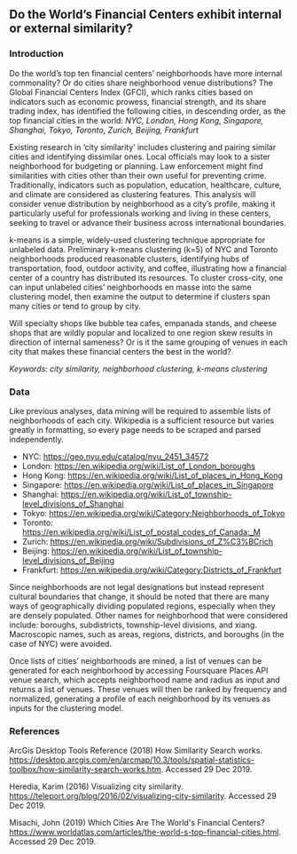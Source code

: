 ## Do the World’s Financial Centers exhibit internal or external similarity?

### Introduction
Do the world’s top ten financial centers’ neighborhoods have more internal commonality? Or do cities share neighborhood venue distributions? The Global Financial Centers Index (GFCI), which ranks cities based on indicators such as economic prowess, financial strength, and its share trading index, has identified the following cities, in descending order, as the top financial cities in the world: _NYC, London, Hong Kong, Singapore, Shanghai, Tokyo, Toronto, Zurich, Beijing, Frankfurt_

Existing research in ‘city similarity’ includes clustering and pairing similar cities and identifying dissimilar ones. Local officials may look to a sister neighborhood for budgeting or planning. Law enforcement might find similarities with cities other than their own useful for preventing crime. Traditionally, indicators such as population, education, healthcare, culture, and climate are considered as clustering features. This analysis will consider venue distribution by neighborhood as a city’s profile, making it particularly useful for professionals working and living in these centers, seeking to travel or advance their business across international boundaries.

k-means is a simple, widely-used clustering technique appropriate for unlabeled data. Preliminary k-means clustering (k=5) of NYC and Toronto neighborhoods produced reasonable clusters, identifying hubs of transportation, food, outdoor activity, and coffee, illustrating how a financial center of a country has distributed its resources. To cluster cross-city, one can input unlabeled cities’ neighborhoods en masse into the same clustering model, then examine the output to determine if clusters span many cities or tend to group by city.

Will specialty shops like bubble tea cafes, empanada stands, and cheese shops that are wildly popular and localized to one region skew results in direction of internal sameness? Or is it the same grouping of venues in each city that makes these financial centers the best in the world?

_Keywords: city similarity, neighborhood clustering, k-means clustering_

### Data

Like previous analyses, data mining will be required to assemble lists of neighborhoods of each city. Wikipedia is a sufficient resource but varies greatly in formatting, so every page needs to be scraped and parsed independently.

- NYC: https://geo.nyu.edu/catalog/nyu_2451_34572
- London: https://en.wikipedia.org/wiki/List_of_London_boroughs
- Hong Kong: https://en.wikipedia.org/wiki/List_of_places_in_Hong_Kong
- Singapore: https://en.wikipedia.org/wiki/List_of_places_in_Singapore
- Shanghai: https://en.wikipedia.org/wiki/List_of_township-level_divisions_of_Shanghai
- Tokyo: https://en.wikipedia.org/wiki/Category:Neighborhoods_of_Tokyo
- Toronto: https://en.wikipedia.org/wiki/List_of_postal_codes_of_Canada:_M
- Zurich: https://en.wikipedia.org/wiki/Subdivisions_of_Z%C3%BCrich
- Beijing: https://en.wikipedia.org/wiki/List_of_township-level_divisions_of_Beijing
- Frankfurt: https://en.wikipedia.org/wiki/Category:Districts_of_Frankfurt

Since neighborhoods are not legal designations but instead represent cultural boundaries that change, it should be noted that there are many ways of geographically dividing populated regions, especially when they are densely populated. Other names for neighborhood that were considered include: boroughs, subdistricts, township-level divisions, and xiang. Macroscopic names, such as areas, regions, districts, and boroughs (in the case of NYC) were avoided.

Once lists of cities’ neighborhoods are mined, a list of venues can be generated for each neighborhood by accessing Foursquare Places API venue search, which accepts neighborhood name and radius as input and returns a list of venues. These venues will then be ranked by frequency and normalized, generating a profile of each neighborhood by its venues as inputs for the clustering model.

### References

ArcGis Desktop Tools Reference (2018) How Similarity Search works. https://desktop.arcgis.com/en/arcmap/10.3/tools/spatial-statistics-toolbox/how-similarity-search-works.htm. Accessed 29 Dec 2019.

Heredia, Karim (2016) Visualizing city similarity. https://teleport.org/blog/2016/02/visualizing-city-similarity. Accessed 29 Dec 2019.

Misachi, John (2019) Which Cities Are The World's Financial Centers?https://www.worldatlas.com/articles/the-world-s-top-financial-cities.html. Accessed 29 Dec 2019.
